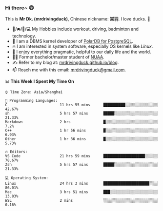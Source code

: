 ### Hi there~ 😎

This is **Mr Dk. (mrdrivingduck)**, Chinese nickname: **棠羽**. I love ducks. 🦆

- 💪/🚘/🏸/💻 My Hobbies include workout, driving, badminton and technology.
- 🍊 I am a DBMS kernel developer of [PolarDB for PostgreSQL](https://github.com/ApsaraDB/PolarDB-for-PostgreSQL).
- 🔥 I am interested in system software, especially OS kernels like *Linux*.
- 🔧 I enjoy everything pragmatic, helpful to our daily life and the world.
- 👨‍🎓 Former bachelor/master student of [NUAA](https://en.wikipedia.org/wiki/Nanjing_University_of_Aeronautics_and_Astronautics).
- ✍ Refer to my blog at: [mrdrivingduck.github.io/blog](https://www.mrdrivingduck.cn/blog/#/).
- 📫 Reach me with this email: [mrdrivingduck@gmail.com](mailto:mrdrivingduck@gmail.com).

<!--START_SECTION:waka-->
📊 **This Week I Spent My Time On** 

```text
⌚︎ Time Zone: Asia/Shanghai

💬 Programming Languages: 
C                        11 hrs 55 mins      ██████████░░░░░░░░░░░░░░░   42.67% 
sh                       5 hrs 57 mins       █████░░░░░░░░░░░░░░░░░░░░   21.33% 
Markdown                 2 hrs               █░░░░░░░░░░░░░░░░░░░░░░░░   7.2% 
C++                      1 hr 56 mins        █░░░░░░░░░░░░░░░░░░░░░░░░   6.93% 
Other                    1 hr 36 mins        █░░░░░░░░░░░░░░░░░░░░░░░░   5.73%

🔥 Editors: 
VS Code                  21 hrs 59 mins      ███████████████████░░░░░░   78.67% 
Zsh                      5 hrs 57 mins       █████░░░░░░░░░░░░░░░░░░░░   21.33%

💻 Operating System: 
Linux                    24 hrs 3 mins       █████████████████████░░░░   86.01% 
Mac                      3 hrs 51 mins       ███░░░░░░░░░░░░░░░░░░░░░░   13.83% 
WSL                      2 mins              ░░░░░░░░░░░░░░░░░░░░░░░░░   0.16%

```


<!--END_SECTION:waka-->

<!-- ![Mr Dk.'s GitHub Stats](https://github-readme-stats.vercel.app/api?username=mrdrivingduck&count_private&show_icons=true&theme=buefy) -->

<!-- ![Most Used Languages](https://github-readme-stats.vercel.app/api/top-langs/?username=mrdrivingduck&exclude_repo=mips32-CPU,snort-tcp-socket&theme=buefy&layout=compact&langs_count=10) -->


<!--
**mrdrivingduck/mrdrivingduck** is a ✨ _special_ ✨ repository because its `README.md` (this file) appears on your GitHub profile.

Here are some ideas to get you started:

- 🔭 I’m currently working on ...
- 🌱 I’m currently learning ...
- 👯 I’m looking to collaborate on ...
- 🤔 I’m looking for help with ...
- 💬 Ask me about ...
- 📫 How to reach me: ...
- 😄 Pronouns: ...
- ⚡ Fun fact: ...
-->
